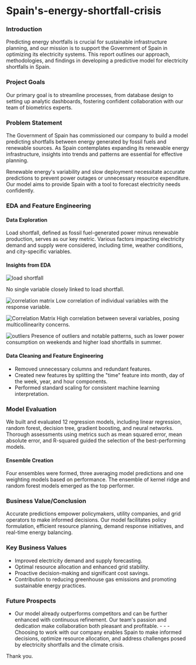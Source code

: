 # Spain's-energy-shortfall-crisis

### Introduction
Predicting energy shortfalls is crucial for sustainable infrastructure planning, and our mission is to support the Government of Spain in optimizing its electricity systems. This report outlines our approach, methodologies, and findings in developing a predictive model for electricity shortfalls in Spain.

### Project Goals
Our primary goal is to streamline processes, from database design to setting up analytic dashboards, fostering confident collaboration with our team of biometrics experts.

### Problem Statement
The Government of Spain has commissioned our company to build a model predicting shortfalls between energy generated by fossil fuels and renewable sources. As Spain contemplates expanding its renewable energy infrastructure, insights into trends and patterns are essential for effective planning.

Renewable energy's variability and slow deployment necessitate accurate predictions to prevent power outages or unnecessary resource expenditure. Our model aims to provide Spain with a tool to forecast electricity needs confidently.

### EDA and Feature Engineering
#### Data Exploration
Load shortfall, defined as fossil fuel-generated power minus renewable production, serves as our key metric. Various factors impacting electricity demand and supply were considered, including time, weather conditions, and city-specific variables.
#### Insights from EDA

![load shortfall](https://github.com/AndisiweJ/Spain-s-energy-shortfall-crisis/assets/107894108/04171771-063d-481c-b731-948bd66a5646)

No single variable closely linked to load shortfall.

![correlation matrix](https://github.com/AndisiweJ/Spain-s-energy-shortfall-crisis/assets/107894108/c9e38957-d195-46b7-ae6c-ac9f111094fa)
Low correlation of individual variables with the response variable.

![Correlation Matrix](https://github.com/AndisiweJ/Spain-s-energy-shortfall-crisis/assets/107894108/48f26992-e96e-4ae4-9c53-51fb294fdaa6)
High correlation between several variables, posing multicollinearity concerns.

![outliers](https://github.com/AndisiweJ/Spain-s-energy-shortfall-crisis/assets/107894108/780a415d-ed51-4581-8c97-59d2603f8a47)
Presence of outliers and notable patterns, such as lower power consumption on weekends and higher load shortfalls in summer.

#### Data Cleaning and Feature Engineering
- Removed unnecessary columns and redundant features.
- Created new features by splitting the "time" feature into month, day of the week, year, and hour components.
- Performed standard scaling for consistent machine learning interpretation.

### Model Evaluation
We built and evaluated 12 regression models, including linear regression, random forest, decision tree, gradient boosting, and neural networks. Thorough assessments using metrics such as mean squared error, mean absolute error, and R-squared guided the selection of the best-performing models.

#### Ensemble Creation
Four ensembles were formed, three averaging model predictions and one weighting models based on performance. The ensemble of kernel ridge and random forest models emerged as the top performer.

### Business Value/Conclusion
Accurate predictions empower policymakers, utility companies, and grid operators to make informed decisions. Our model facilitates policy formulation, efficient resource planning, demand response initiatives, and real-time energy balancing.

### Key Business Values
- Improved electricity demand and supply forecasting.
- Optimal resource allocation and enhanced grid stability.
- Proactive decision-making and significant cost savings.
- Contribution to reducing greenhouse gas emissions and promoting sustainable energy practices.

### Future Prospects
- Our model already outperforms competitors and can be further enhanced with continuous refinement. Our team's passion and dedication make collaboration both pleasant and profitable. - - - Choosing to work with our company enables Spain to make informed decisions, optimize resource allocation, and address challenges posed by electricity shortfalls and the climate crisis.

Thank you.
